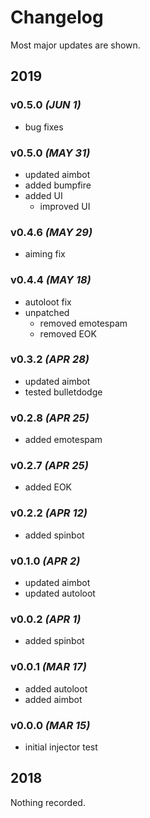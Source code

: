# Changelog
Most major updates are shown.
## 2019
### v0.5.0 _(JUN 1)_
- bug fixes
### v0.5.0 _(MAY 31)_
- updated aimbot
- added bumpfire
- added UI
	- improved UI
### v0.4.6 _(MAY 29)_
- aiming fix
### v0.4.4 _(MAY 18)_
- autoloot fix
- unpatched
	- removed emotespam
	- removed EOK
### v0.3.2 _(APR 28)_
- updated aimbot
- tested bulletdodge
### v0.2.8 _(APR 25)_
- added emotespam
### v0.2.7 _(APR 25)_
- added EOK
### v0.2.2 _(APR 12)_
- added spinbot
### v0.1.0 _(APR 2)_
- updated aimbot
- updated autoloot
### v0.0.2 _(APR 1)_
- added spinbot
### v0.0.1 _(MAR 17)_
- added autoloot
- added aimbot
### v0.0.0 _(MAR 15)_
- initial injector test
## 2018
Nothing recorded.